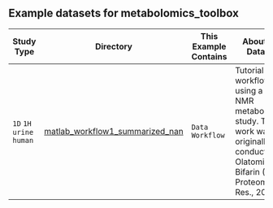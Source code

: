 ## Example datasets for metabolomics_toolbox

|Study Type|Directory|This Example Contains|About the Dataset|
|-|-|-|-|
| `1D` `1H` `urine` `human`|[matlab_workflow1_summarized_nan](https://github.com/edisonomics/metabolomics_toolbox/tree/master/examples/1D_serum/matlab_workflow1_complete_nan)| `Data` `Workflow` |Tutorial workflow using a urine NMR metabolomics study. This work was originally conducted by Olatomiwa Bifarin (J. Proteome Res., 2021)|
